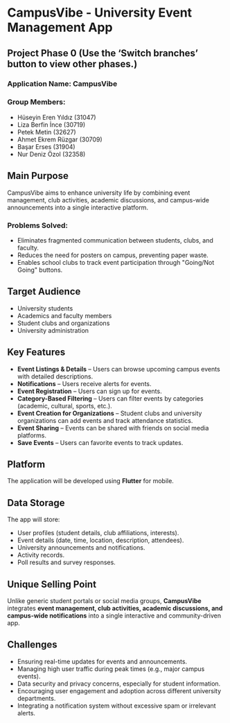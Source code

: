 # CampusVibe - University Event Management App

## Project Phase 0  (Use the ‘Switch branches’ button to view other phases.)

### Application Name: CampusVibe

### Group Members:
- Hüseyin Eren Yıldız (31047)
- Liza Berfin İnce (30719)
- Petek Metin (32627)
- Ahmet Ekrem Rüzgar (30709)
- Başar Erses (31904)
- Nur Deniz Özol (32358)

## Main Purpose
CampusVibe aims to enhance university life by combining event management, club activities, academic discussions, and campus-wide announcements into a single interactive platform. 

### Problems Solved:
- Eliminates fragmented communication between students, clubs, and faculty.
- Reduces the need for posters on campus, preventing paper waste.
- Enables school clubs to track event participation through "Going/Not Going" buttons.

## Target Audience
- University students
- Academics and faculty members
- Student clubs and organizations
- University administration

## Key Features
- **Event Listings & Details** – Users can browse upcoming campus events with detailed descriptions.
- **Notifications** – Users receive alerts for events.
- **Event Registration** – Users can sign up for events.
- **Category-Based Filtering** – Users can filter events by categories (academic, cultural, sports, etc.).
- **Event Creation for Organizations** – Student clubs and university organizations can add events and track attendance statistics.
- **Event Sharing** – Events can be shared with friends on social media platforms.
- **Save Events** – Users can favorite events to track updates.

## Platform
The application will be developed using **Flutter** for mobile.

## Data Storage
The app will store:
- User profiles (student details, club affiliations, interests).
- Event details (date, time, location, description, attendees).
- University announcements and notifications.
- Activity records.
- Poll results and survey responses.

## Unique Selling Point
Unlike generic student portals or social media groups, **CampusVibe** integrates **event management, club activities, academic discussions, and campus-wide notifications** into a single interactive and community-driven app.

## Challenges
- Ensuring real-time updates for events and announcements.
- Managing high user traffic during peak times (e.g., major campus events).
- Data security and privacy concerns, especially for student information.
- Encouraging user engagement and adoption across different university departments.
- Integrating a notification system without excessive spam or irrelevant alerts.
